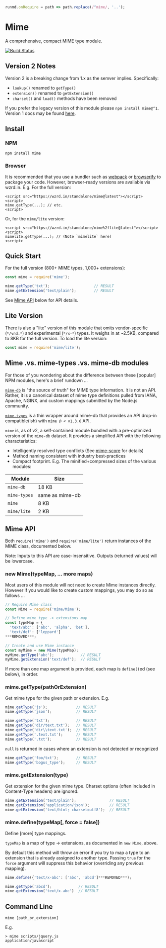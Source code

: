 ```javascript --hide
runmd.onRequire = path => path.replace(/^mime/, '..');
```
# Mime

A comprehensive, compact MIME type module.

[![Build Status](https://travis-ci.org/broofa/node-mime.svg?branch=master)](https://travis-ci.org/broofa/node-mime)

## Version 2 Notes

Version 2 is a breaking change from 1.x as the semver implies.  Specifically:

* `lookup()` renamed to `getType()`
* `extension()` renamed to `getExtension()`
* `charset()` and `load()` methods have been removed

If you prefer the legacy version of this module please `npm install mime@^1`.  Version 1 docs may be found [here](https://github.com/broofa/node-mime/tree/v1.4.0).

## Install

### NPM
```
npm install mime
```

### Browser

It is recommended that you use a bundler such as
[webpack](https://webpack.github.io/) or [browserify](http://browserify.org/) to
package your code.  However, browser-ready versions are available via wzrd.in.
E.g. For the full version:

    <script src="https://wzrd.in/standalone/mime@latest"></script>
    <script>
    mime.getType(...); // etc.
    <script>

Or, for the `mime/lite` version:

    <script src="https://wzrd.in/standalone/mime%2flite@latest"></script>
    <script>
    mimelite.getType(...); // (Note `mimelite` here)
    <script>

## Quick Start

For the full version (800+ MIME types, 1,000+ extensions):

```javascript --run default
const mime = require('mime');

mime.getType('txt');                    // RESULT
mime.getExtension('text/plain');        // RESULT
```

See [Mime API](#mime-api) below for API details.

## Lite Version

There is also a "lite" version of this module that omits vendor-specific
(`*/vnd.*`) and experimental (`*/x-*`) types.  It weighs in at ~2.5KB, compared
to 8KB for the full version.  To load the lite version:

```javascript
const mime = require('mime/lite');
```

## Mime .vs. mime-types .vs. mime-db modules

For those of you wondering about the difference between these [popular] NPM modules,
here's a brief rundown ...

[`mime-db`](https://github.com/jshttp/mime-db) is "the source of
truth" for MIME type information.  It is not an API.  Rather, it is a canonical
dataset of mime type definitions pulled from IANA, Apache, NGINX, and custom mappings
submitted by the Node.js community.

[`mime-types`](https://github.com/jshttp/mime-types) is a thin
wrapper around mime-db that provides an API drop-in compatible(ish) with `mime @ < v1.3.6` API.

`mime` is, as of v2, a self-contained module bundled with a pre-optimized version
of the `mime-db` dataset.  It provides a simplified API with the following characteristics:

* Intelligently resolved type conflicts (See [mime-score](https://github.com/broofa/mime-score) for details)
* Method naming consistent with industry best-practices
* Compact footprint.  E.g. The minified+compressed sizes of the various modules:

Module | Size
--- | ---
`mime-db`  | 18 KB
`mime-types` | same as mime-db
`mime` | 8 KB
`mime/lite` | 2 KB

## Mime API

Both `require('mime')` and `require('mime/lite')` return instances of the MIME
class, documented below.

Note: Inputs to this API are case-insensitive.  Outputs (returned values) will
be lowercase.

### new Mime(typeMap, ... more maps)

Most users of this module will not need to create Mime instances directly.
However if you would like to create custom mappings, you may do so as follows
...

```javascript --run default
// Require Mime class
const Mime = require('mime/Mime');

// Define mime type -> extensions map
const typeMap = {
  'text/abc': ['abc', 'alpha', 'bet'],
  'text/def': ['leppard']
***REMOVED***;

// Create and use Mime instance
const myMime = new Mime(typeMap);
myMime.getType('abc');            // RESULT
myMime.getExtension('text/def');  // RESULT
```

If more than one map argument is provided, each map is `define()`ed (see below), in order.

### mime.getType(pathOrExtension)

Get mime type for the given path or extension.  E.g.

```javascript --run default
mime.getType('js');             // RESULT
mime.getType('json');           // RESULT

mime.getType('txt');            // RESULT
mime.getType('dir/text.txt');   // RESULT
mime.getType('dir\\text.txt');  // RESULT
mime.getType('.text.txt');      // RESULT
mime.getType('.txt');           // RESULT
```

`null` is returned in cases where an extension is not detected or recognized

```javascript --run default
mime.getType('foo/txt');        // RESULT
mime.getType('bogus_type');     // RESULT
```

### mime.getExtension(type)
Get extension for the given mime type.  Charset options (often included in
Content-Type headers) are ignored.

```javascript --run default
mime.getExtension('text/plain');               // RESULT
mime.getExtension('application/json');         // RESULT
mime.getExtension('text/html; charset=utf8');  // RESULT
```

### mime.define(typeMap[, force = false])

Define [more] type mappings.

`typeMap` is a map of type -> extensions, as documented in `new Mime`, above.

By default this method will throw an error if you try to map a type to an
extension that is already assigned to another type.  Passing `true` for the
`force` argument will suppress this behavior (overriding any previous mapping).

```javascript --run default
mime.define({'text/x-abc': ['abc', 'abcd']***REMOVED***);

mime.getType('abcd');            // RESULT
mime.getExtension('text/x-abc')  // RESULT
```

## Command Line

    mime [path_or_extension]

E.g.

    > mime scripts/jquery.js
    application/javascript
